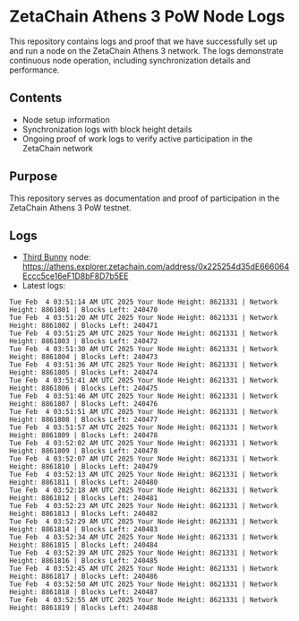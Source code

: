 # ZetaChain Athens 3 PoW Node Logs
This repository contains logs and proof that we have successfully set up and run a node on the ZetaChain Athens 3 network. The logs demonstrate continuous node operation, including synchronization details and performance.

## Contents
- Node setup information
- Synchronization logs with block height details
- Ongoing proof of work logs to verify active participation in the ZetaChain network

## Purpose
This repository serves as documentation and proof of participation in the ZetaChain Athens 3 PoW testnet.

## Logs

- [Third Bunny](https://thirdbunny.xyz/) node: https://athens.explorer.zetachain.com/address/0x225254d35dE666064Eccc5ce16eF1D8bF8D7b5EE
- Latest logs:
```
Tue Feb  4 03:51:14 AM UTC 2025 Your Node Height: 8621331 | Network Height: 8861801 | Blocks Left: 240470
Tue Feb  4 03:51:20 AM UTC 2025 Your Node Height: 8621331 | Network Height: 8861802 | Blocks Left: 240471
Tue Feb  4 03:51:25 AM UTC 2025 Your Node Height: 8621331 | Network Height: 8861803 | Blocks Left: 240472
Tue Feb  4 03:51:30 AM UTC 2025 Your Node Height: 8621331 | Network Height: 8861804 | Blocks Left: 240473
Tue Feb  4 03:51:36 AM UTC 2025 Your Node Height: 8621331 | Network Height: 8861805 | Blocks Left: 240474
Tue Feb  4 03:51:41 AM UTC 2025 Your Node Height: 8621331 | Network Height: 8861806 | Blocks Left: 240475
Tue Feb  4 03:51:46 AM UTC 2025 Your Node Height: 8621331 | Network Height: 8861807 | Blocks Left: 240476
Tue Feb  4 03:51:51 AM UTC 2025 Your Node Height: 8621331 | Network Height: 8861808 | Blocks Left: 240477
Tue Feb  4 03:51:57 AM UTC 2025 Your Node Height: 8621331 | Network Height: 8861809 | Blocks Left: 240478
Tue Feb  4 03:52:02 AM UTC 2025 Your Node Height: 8621331 | Network Height: 8861809 | Blocks Left: 240478
Tue Feb  4 03:52:07 AM UTC 2025 Your Node Height: 8621331 | Network Height: 8861810 | Blocks Left: 240479
Tue Feb  4 03:52:13 AM UTC 2025 Your Node Height: 8621331 | Network Height: 8861811 | Blocks Left: 240480
Tue Feb  4 03:52:18 AM UTC 2025 Your Node Height: 8621331 | Network Height: 8861812 | Blocks Left: 240481
Tue Feb  4 03:52:23 AM UTC 2025 Your Node Height: 8621331 | Network Height: 8861813 | Blocks Left: 240482
Tue Feb  4 03:52:29 AM UTC 2025 Your Node Height: 8621331 | Network Height: 8861814 | Blocks Left: 240483
Tue Feb  4 03:52:34 AM UTC 2025 Your Node Height: 8621331 | Network Height: 8861815 | Blocks Left: 240484
Tue Feb  4 03:52:39 AM UTC 2025 Your Node Height: 8621331 | Network Height: 8861816 | Blocks Left: 240485
Tue Feb  4 03:52:45 AM UTC 2025 Your Node Height: 8621331 | Network Height: 8861817 | Blocks Left: 240486
Tue Feb  4 03:52:50 AM UTC 2025 Your Node Height: 8621331 | Network Height: 8861818 | Blocks Left: 240487
Tue Feb  4 03:52:55 AM UTC 2025 Your Node Height: 8621331 | Network Height: 8861819 | Blocks Left: 240488
```
